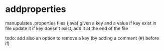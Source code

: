 # addproperties
manupulates .properties files (java)
given a key and a value
if key exist in file update it
if key doesn't exist, add it at the end of the file

todo: add also an option to remove a key (by adding a comment (#) before if)
